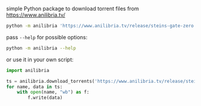 simple Python package to download torrent files from https://www.anilibria.tv/

```bash
python -m anilibria 'https://www.anilibria.tv/release/steins-gate-zero.html'
```

pass `--help` for possible options:

```bash
python -m anilibria --help
```

or use it in your own script:

```python
import anilibria

ts = anilibria.download_torrents('https://www.anilibria.tv/release/steins-gate-zero.html')
for name, data in ts:
    with open(name, "wb") as f:
        f.write(data)
```
